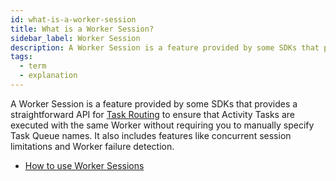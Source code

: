 ```yaml
---
id: what-is-a-worker-session
title: What is a Worker Session?
sidebar_label: Worker Session
description: A Worker Session is a feature provided by some SDKs that provides a straightforward way to ensure that Activity Tasks are executed with the same Worker without requiring you to manually specify Task Queue names.
tags:
  - term
  - explanation
---
```


A Worker Session is a feature provided by some SDKs that provides a straightforward API for [Task Routing](/concepts/what-is-task-routing) to ensure that Activity Tasks are executed with the same Worker without requiring you to manually specify Task Queue names.
It also includes features like concurrent session limitations and Worker failure detection.

- [How to use Worker Sessions](/go/worker-sessions)
